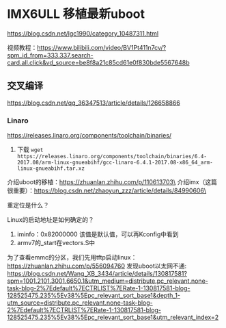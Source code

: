 # IMX6ULL 移植最新uboot
https://blog.csdn.net/lgc1990/category_10487311.html

视频教程：https://www.bilibili.com/video/BV1Pt411n7cv/?spm_id_from=333.337.search-card.all.click&vd_source=be8f8a21c85cd61e0f830bde5567648b

## 交叉编译
https://blog.csdn.net/qq_36347513/article/details/126658866
### Linaro
https://releases.linaro.org/components/toolchain/binaries/
1. 下载  `wget https://releases.linaro.org/components/toolchain/binaries/6.4-2017.08/arm-linux-gnueabihf/gcc-linaro-6.4.1-2017.08-x86_64_arm-linux-gnueabihf.tar.xz`

介绍uboot的移植：https://zhuanlan.zhihu.com/p/110613703\
介绍imx（这篇很重要）：https://blog.csdn.net/zhaoyun_zzz/article/details/84990606\

重定位是什么？


Linux的启动地址是如何确定的？
1. iminfo：0x82000000 该值是默认值，可以再Kconfig中看到
2. armv7的_start在vectors.S中

为了查看emmc的分区，我们先用tftp启动linux：https://zhuanlan.zhihu.com/p/556094760
发现uboot以太网不通: https://blog.csdn.net/Wang_XB_3434/article/details/130817581?spm=1001.2101.3001.6650.1&utm_medium=distribute.pc_relevant.none-task-blog-2%7Edefault%7ECTRLIST%7ERate-1-130817581-blog-128525475.235%5Ev38%5Epc_relevant_sort_base1&depth_1-utm_source=distribute.pc_relevant.none-task-blog-2%7Edefault%7ECTRLIST%7ERate-1-130817581-blog-128525475.235%5Ev38%5Epc_relevant_sort_base1&utm_relevant_index=2